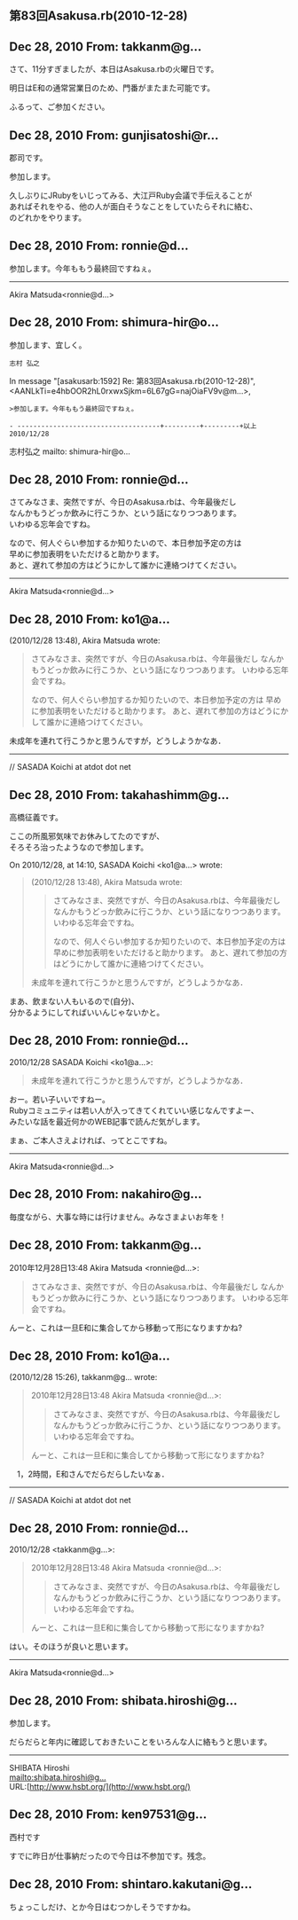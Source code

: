 ## 第83回Asakusa.rb(2010-12-28)

## Dec 28, 2010 From: takkanm@g...

さて、11分すぎましたが、本日はAsakusa.rbの火曜日です。

明日はE和の通常営業日のため、門番がまたまた可能です。

ふるって、ご参加ください。

## Dec 28, 2010 From: gunjisatoshi@r...

郡司です。

参加します。

久しぶりにJRubyをいじってみる、大江戸Ruby会議で手伝えることが  
あればそれをやる、他の人が面白そうなことをしていたらそれに絡む、  
のどれかをやります。

## Dec 28, 2010 From: ronnie@d...

参加します。今年ももう最終回ですねぇ。

* * *

Akira Matsuda\<ronnie@d...\>

## Dec 28, 2010 From: shimura-hir@o...

参加します、宜しく。

    志村 弘之

In message "[asakusarb:1592] Re: 第83回Asakusa.rb(2010-12-28)",   
\<AANLkTi=e4hbOOR2hL0rxwxSjkm=6L67gG=najOiaFV9v@m...\>,

    >参加します。今年ももう最終回ですねぇ。

    - ------------------------------------+---------+---------+以上 2010/12/28

志村弘之 mailto: shimura-hir@o...

## Dec 28, 2010 From: ronnie@d...

さてみなさま、突然ですが、今日のAsakusa.rbは、今年最後だし  
なんかもうどっか飲みに行こうか、という話になりつつあります。  
いわゆる忘年会ですね。

なので、何人ぐらい参加するか知りたいので、本日参加予定の方は  
早めに参加表明をいただけると助かります。  
あと、遅れて参加の方はどうにかして誰かに連絡つけてください。

* * *

Akira Matsuda\<ronnie@d...\>

## Dec 28, 2010 From: ko1@a...

(2010/12/28 13:48), Akira Matsuda wrote:

> さてみなさま、突然ですが、今日のAsakusa.rbは、今年最後だし なんかもうどっか飲みに行こうか、という話になりつつあります。 いわゆる忘年会ですね。
> 
> なので、何人ぐらい参加するか知りたいので、本日参加予定の方は 早めに参加表明をいただけると助かります。 あと、遅れて参加の方はどうにかして誰かに連絡つけてください。

未成年を連れて行こうかと思うんですが，どうしようかなあ．

* * *

// SASADA Koichi at atdot dot net

## Dec 28, 2010 From: takahashimm@g...

高橋征義です。

ここの所風邪気味でお休みしてたのですが、  
そろそろ治ったようなので参加します。

On 2010/12/28, at 14:10, SASADA Koichi \<ko1@a...\> wrote:

> (2010/12/28 13:48), Akira Matsuda wrote:
> 
> > さてみなさま、突然ですが、今日のAsakusa.rbは、今年最後だし なんかもうどっか飲みに行こうか、という話になりつつあります。 いわゆる忘年会ですね。
> > 
> > なので、何人ぐらい参加するか知りたいので、本日参加予定の方は 早めに参加表明をいただけると助かります。 あと、遅れて参加の方はどうにかして誰かに連絡つけてください。
> 
> 未成年を連れて行こうかと思うんですが，どうしようかなあ．

まあ、飲まない人もいるので(自分)、  
分かるようにしてればいいんじゃないかと。

## Dec 28, 2010 From: ronnie@d...

2010/12/28 SASADA Koichi \<ko1@a...\>:

> 未成年を連れて行こうかと思うんですが，どうしようかなあ．

おー。若い子いいですねー。  
Rubyコミュニティは若い人が入ってきてくれていい感じなんですよー、  
みたいな話を最近何かのWEB記事で読んだ気がします。

まぁ、ご本人さえよければ、ってとこですね。

* * *

Akira Matsuda\<ronnie@d...\>

## Dec 28, 2010 From: nakahiro@g...

毎度ながら、大事な時には行けません。みなさまよいお年を！

## Dec 28, 2010 From: takkanm@g...

2010年12月28日13:48 Akira Matsuda \<ronnie@d...\>:

> さてみなさま、突然ですが、今日のAsakusa.rbは、今年最後だし なんかもうどっか飲みに行こうか、という話になりつつあります。 いわゆる忘年会ですね。

んーと、これは一旦E和に集合してから移動って形になりますかね?

## Dec 28, 2010 From: ko1@a...

(2010/12/28 15:26), takkanm@g... wrote:

> 2010年12月28日13:48 Akira Matsuda \<ronnie@d...\>:
> 
> > さてみなさま、突然ですが、今日のAsakusa.rbは、今年最後だし なんかもうどっか飲みに行こうか、という話になりつつあります。 いわゆる忘年会ですね。
> 
> んーと、これは一旦E和に集合してから移動って形になりますかね?

　1，2時間，E和さんでだらだらしたいなぁ．

* * *

// SASADA Koichi at atdot dot net

## Dec 28, 2010 From: ronnie@d...

2010/12/28 \<takkanm@g...\>:

> 2010年12月28日13:48 Akira Matsuda \<ronnie@d...\>:
> 
> > さてみなさま、突然ですが、今日のAsakusa.rbは、今年最後だし なんかもうどっか飲みに行こうか、という話になりつつあります。 いわゆる忘年会ですね。
> 
> んーと、これは一旦E和に集合してから移動って形になりますかね?

はい。そのほうが良いと思います。

* * *

Akira Matsuda\<ronnie@d...\>

## Dec 28, 2010 From: shibata.hiroshi@g...

参加します。

だらだらと年内に確認しておきたいことをいろんな人に絡もうと思います。

* * *

SHIBATA Hiroshi  
[mailto:shibata.hiroshi@g...](mailto:shibata.hiroshi@g...)  
URL:[http://www.hsbt.org/](http://www.hsbt.org/)

## Dec 28, 2010 From: ken97531@g...

西村です

すでに昨日が仕事納だったので今日は不参加です。残念。

## Dec 28, 2010 From: shintaro.kakutani@g...

ちょっこしだけ、とか今日はむつかしそうですかね。

